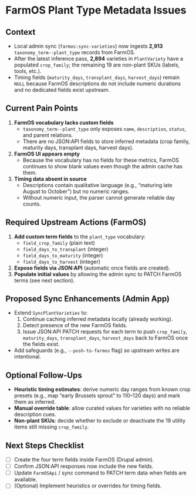 # FarmOS Plant Type Metadata Issues

## Context
- Local admin sync (`farmos:sync-varieties`) now ingests **2,913** `taxonomy_term--plant_type` records from FarmOS.
- After the latest inference pass, **2,894** varieties in `PlantVariety` have a populated `crop_family`; the remaining 19 are non-plant SKUs (labels, tools, etc.).
- Timing fields (`maturity_days`, `transplant_days`, `harvest_days`) remain `NULL` because FarmOS descriptions do not include numeric durations and no dedicated fields exist upstream.

## Current Pain Points
1. **FarmOS vocabulary lacks custom fields**
   - `taxonomy_term--plant_type` only exposes `name`, `description`, `status`, and parent relations.
   - There are no JSON:API fields to store inferred metadata (crop family, maturity days, transplant days, harvest days).
2. **FarmOS UI appears empty**
   - Because the vocabulary has no fields for these metrics, FarmOS continues to show blank values even though the admin cache has them.
3. **Timing data absent in source**
   - Descriptions contain qualitative language (e.g., “maturing late August to October”) but no numeric ranges.
   - Without numeric input, the parser cannot generate reliable day counts.

## Required Upstream Actions (FarmOS)
1. **Add custom term fields** to the `plant_type` vocabulary:
   - `field_crop_family` (plain text)
   - `field_days_to_transplant` (integer)
   - `field_days_to_maturity` (integer)
   - `field_days_to_harvest` (integer)
2. **Expose fields via JSON:API** (automatic once fields are created).
3. **Populate initial values** by allowing the admin sync to PATCH FarmOS terms (see next section).

## Proposed Sync Enhancements (Admin App)
- Extend `SyncPlantVarieties` to:
  1. Continue caching inferred metadata locally (already working).
  2. Detect presence of the new FarmOS fields.
  3. Issue JSON:API PATCH requests for each term to push `crop_family`, `maturity_days`, `transplant_days`, `harvest_days` back to FarmOS once the fields exist.
- Add safeguards (e.g., `--push-to-farmos` flag) so upstream writes are intentional.

## Optional Follow-Ups
- **Heuristic timing estimates**: derive numeric day ranges from known crop presets (e.g., map “early Brussels sprout” to 110–120 days) and mark them as inferred.
- **Manual override table**: allow curated values for varieties with no reliable description cues.
- **Non-plant SKUs**: decide whether to exclude or deactivate the 19 utility items still missing `crop_family`.

## Next Steps Checklist
- [ ] Create the four term fields inside FarmOS (Drupal admin).
- [ ] Confirm JSON:API responses now include the new fields.
- [ ] Update `FarmOSApi` / sync command to PATCH term data when fields are available.
- [ ] (Optional) Implement heuristics or overrides for timing fields.
